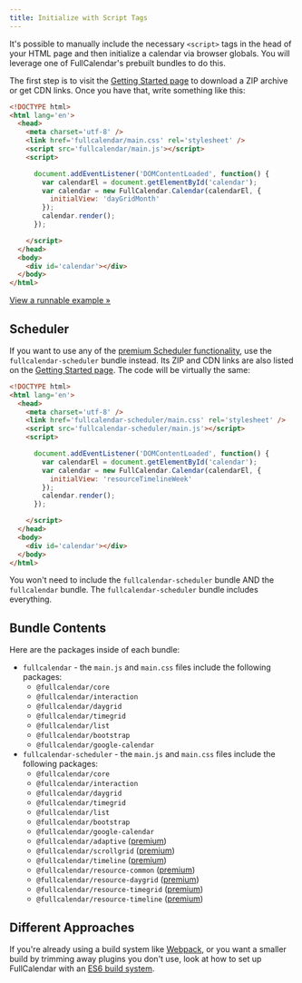 ```yaml
---
title: Initialize with Script Tags
---
```


It's possible to manually include the necessary `<script>` tags in the head of your HTML page and then initialize a calendar via browser globals. You will leverage one of FullCalendar's prebuilt bundles to do this.

The first step is to visit the [Getting Started page](getting-started) to download a ZIP archive or get CDN links. Once you have that, write something like this:

```html
<!DOCTYPE html>
<html lang='en'>
  <head>
    <meta charset='utf-8' />
    <link href='fullcalendar/main.css' rel='stylesheet' />
    <script src='fullcalendar/main.js'></script>
    <script>

      document.addEventListener('DOMContentLoaded', function() {
        var calendarEl = document.getElementById('calendar');
        var calendar = new FullCalendar.Calendar(calendarEl, {
          initialView: 'dayGridMonth'
        });
        calendar.render();
      });

    </script>
  </head>
  <body>
    <div id='calendar'></div>
  </body>
</html>
```

[View a runnable example &raquo;](initialize-globals-demo)


## Scheduler

If you want to use any of the [premium Scheduler functionality](premium), use the `fullcalendar-scheduler` bundle instead. Its ZIP and CDN links are also listed on the [Getting Started page](getting-started). The code will be virtually the same:

```html
<!DOCTYPE html>
<html lang='en'>
  <head>
    <meta charset='utf-8' />
    <link href='fullcalendar-scheduler/main.css' rel='stylesheet' />
    <script src='fullcalendar-scheduler/main.js'></script>
    <script>

      document.addEventListener('DOMContentLoaded', function() {
        var calendarEl = document.getElementById('calendar');
        var calendar = new FullCalendar.Calendar(calendarEl, {
          initialView: 'resourceTimelineWeek'
        });
        calendar.render();
      });

    </script>
  </head>
  <body>
    <div id='calendar'></div>
  </body>
</html>
```

You won't need to include the `fullcalendar-scheduler` bundle AND the `fullcalendar` bundle. The `fullcalendar-scheduler` bundle includes everything.


## Bundle Contents

Here are the packages inside of each bundle:

- `fullcalendar` - the `main.js` and `main.css` files include the following packages:
  - `@fullcalendar/core`
  - `@fullcalendar/interaction`
  - `@fullcalendar/daygrid`
  - `@fullcalendar/timegrid`
  - `@fullcalendar/list`
  - `@fullcalendar/bootstrap`
  - `@fullcalendar/google-calendar`
- `fullcalendar-scheduler` - the `main.js` and `main.css` files include the following packages:
  - `@fullcalendar/core`
  - `@fullcalendar/interaction`
  - `@fullcalendar/daygrid`
  - `@fullcalendar/timegrid`
  - `@fullcalendar/list`
  - `@fullcalendar/bootstrap`
  - `@fullcalendar/google-calendar`
  - `@fullcalendar/adaptive` ([premium](premium))
  - `@fullcalendar/scrollgrid` ([premium](premium))
  - `@fullcalendar/timeline` ([premium](premium))
  - `@fullcalendar/resource-common` ([premium](premium))
  - `@fullcalendar/resource-daygrid` ([premium](premium))
  - `@fullcalendar/resource-timegrid` ([premium](premium))
  - `@fullcalendar/resource-timeline` ([premium](premium))


## Different Approaches

If you're already using a build system like [Webpack](https://webpack.js.org/), or you want a smaller build by trimming away plugins you don't use, look at how to set up FullCalendar with an [ES6 build system](initialize-es6).
